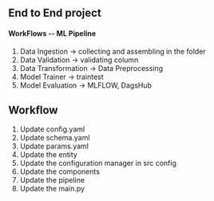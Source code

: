 ## End to End project


#### WorkFlows -- ML Pipeline



1. Data Ingestion -> collecting and assembling in the folder
2. Data Validation -> validating column
3. Data Transformation -> Data Preprocessing
4. Model Trainer ->  traintest
5. Model Evaluation -> MLFLOW, DagsHub

## Workflow

1. Update config.yaml
2. Update schema.yaml
3. Update params.yaml
4. Update the entity
5. Update the configuration manager in src config 
6. Update the components
7. Update the pipeline
8. Update the main.py 


